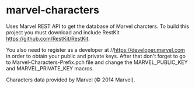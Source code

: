 marvel-characters
=================
Uses Marvel REST API to get the database of Marvel charcters.
To build this project you must download and include RestKit https://github.com/RestKit/RestKit.

You also need to register as a developer at //https://developer.marvel.com in order to obtain your public and private keys.
After that don't forget to go to Marvel-Characters-Prefix.pch file and change the MARVEL_PUBLIC_KEY and MARVEL_PRIVATE_KEY macros.

Characters data provided by Marvel (© 2014 Marvel).
